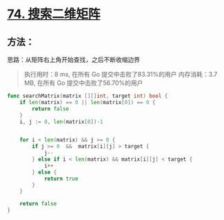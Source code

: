 # [74. 搜索二维矩阵](https://leetcode-cn.com/problems/search-a-2d-matrix/)

## 方法：
思路：从矩阵右上角开始查找，之后不断收缩边界

> 执行用时：8 ms, 在所有 Go 提交中击败了83.31%的用户
		内存消耗：3.7 MB, 在所有 Go 提交中击败了56.70%的用户

```go
func searchMatrix(matrix [][]int, target int) bool {
	if len(matrix) == 0 || len(matrix[0]) == 0 {
		return false
	}
	i, j := 0, len(matrix[0])-1


	for i < len(matrix) && j >= 0 {
		if j >= 0  &&  matrix[i][j] > target {
			j--
		} else if i < len(matrix) && matrix[i][j] < target {
			i++
		} else {
			return true
		}
	}

	return false
}
```

